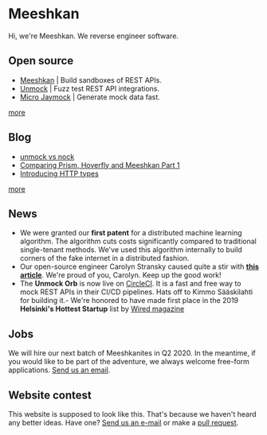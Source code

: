 # Meeshkan

Hi, we're Meeshkan.  We reverse engineer software.

## Open source

- [Meeshkan](https://github.com/meeshkan/meeshkan) | Build sandboxes of REST APIs.
- [Unmock](https://github.com/meeshkan/unmock) | Fuzz test REST API integrations.
- [Micro Jaymock](https://github.com/meeshkan/micro-jaymock) | Generate mock data fast.

[more](https://github.com/meeshkan)

## Blog

- [unmock vs nock](/2020-02-08-unmock-vs-nock/)
- [Comparing Prism, Hoverfly and Meeshkan Part 1](/2020-02-18-comparing-prism-hoverfly-and-meeshkan-part-1)
- [Introducing HTTP types](2020-02-18-introducing-http-types)

[more](/blog)

## News

- We were granted our **first patent** for a distributed machine learning algorithm. The algorithm cuts costs significantly compared to traditional single-tenant methods. We've used this algorithm internally to build corners of the fake internet in a distributed fashion.</li>
- Our open-source engineer Carolyn Stransky caused quite a stir with [**this article**](https://dev.to/meeshkan/how-to-remove-condescending-language-from-documentation-4a5p). We're proud of you, Carolyn. Keep up the good work!
- The **Unmock Orb** is now live on [CircleCI](https://circleci.com/orbs/registry/orb/unmock/unmock). It is a fast and free way to mock REST APIs in their CI/CD pipelines. Hats off to Kimmo Sääskilahti for building it.- We're honored to have made first place in the 2019 **Helsinki's Hottest Startup** list by [Wired magazine](https://www.wired.co.uk/article/best-startups-in-helsinki-2019)

## Jobs

We will hire our next batch of Meeshkanites in Q2 2020. In the meantime, if you would like to be part of the adventure, we always welcome free-form applications. [Send us an email](mailto:jobs@meeshkan.com).

## Website contest

This website is supposed to look like this.  That's because we haven't heard any better ideas.  Have one?  [Send us an e-mail](mailto:webmaster@meeshkan.com) or make a [pull request](https://github.com/meeshkan/meeshkan-minimal).